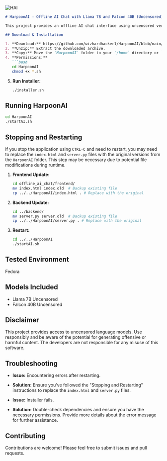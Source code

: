 ![HAI](https://github.com/user-attachments/assets/d07b1ae0-3d9e-46ca-8fab-c4c22a046771)

```markdown
# HarpoonAI - Offline AI Chat with Llama 7B and Falcon 40B (Uncensored)

This project provides an offline AI chat interface using uncensored versions of Llama 7B and Falcon 40B.

## Download & Installation

1. **Download:** https://github.com/wizhardhacker1/HarpoonAI/blob/main/HarpoonAI.zip
2. **Unzip:** Extract the downloaded archive.
3. **Copy:** Move the `HarpoonAI` folder to your `/home` directory or `/opt`.
4. **Permissions:**
   ```bash
   cd HarpoonAI
   chmod +x *.sh
   ```
5. **Run Installer:**
   ```bash
   ./installer.sh
   ```

## Running HarpoonAI

```bash
cd HarpoonAI
./startAI.sh
```

## Stopping and Restarting

If you stop the application using `CTRL-C` and need to restart, you may need to replace the `index.html` and `server.py` files with the original versions from the `HarpoonAI` folder.  This step may be necessary due to potential file modifications during runtime.

1. **Frontend Update:**
   ```bash
   cd offline_ai_chat/frontend/
   mv index.html index.old  # Backup existing file
   cp ../../HarpoonAI/index.html . # Replace with the original
   ```
2. **Backend Update:**
   ```bash
   cd ../backend/
   mv server.py server.old  # Backup existing file
   cp ../../HarpoonAI/server.py . # Replace with the original
   ```
3. **Restart:**
   ```bash
   cd ../../HarpoonAI
   ./startAI.sh
   ```

## Tested Environment

Fedora

## Models Included

* Llama 7B Uncensored
* Falcon 40B Uncensored


## Disclaimer

This project provides access to uncensored language models.  Use responsibly and be aware of the potential for generating offensive or harmful content.  The developers are not responsible for any misuse of this software.


## Troubleshooting

* **Issue:**  Encountering errors after restarting.
* **Solution:**  Ensure you've followed the "Stopping and Restarting" instructions to replace the `index.html` and `server.py` files.

* **Issue:** Installer fails.
* **Solution:** Double-check dependencies and ensure you have the necessary permissions. Provide more details about the error message for further assistance.


## Contributing

Contributions are welcome! Please feel free to submit issues and pull requests.

